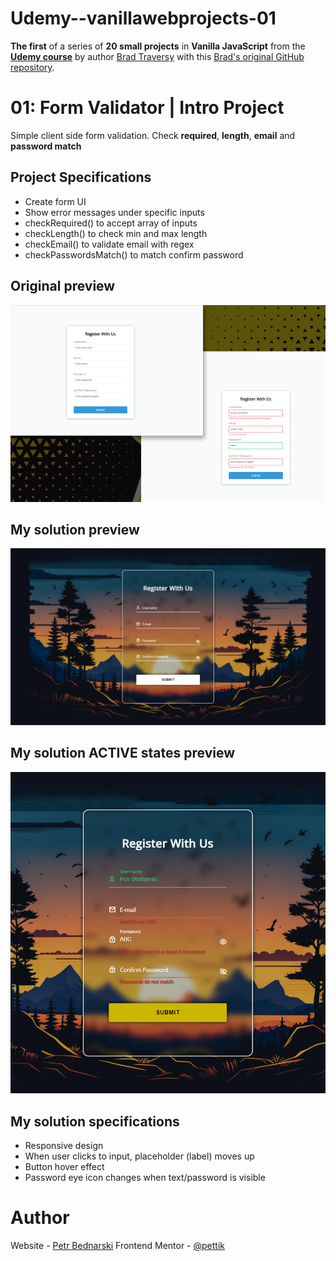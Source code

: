 # Udemy--vanillawebprojects-01
**The first** of a series of **20 small projects** in **Vanilla JavaScript** from the [**Udemy course**](https://www.udemy.com/course/web-projects-with-vanilla-javascript/) by author [Brad Traversy](https://www.traversymedia.com/) with this [Brad's original GitHub repository](https://github.com/bradtraversy/vanillawebprojects).

# 01: Form Validator | Intro Project

Simple client side form validation. Check **required**, **length**, **email** and **password match**

## Project Specifications
- Create form UI
- Show error messages under specific inputs
- checkRequired() to accept array of inputs
- checkLength() to check min and max length
- checkEmail() to validate email with regex
- checkPasswordsMatch() to match confirm password

## Original preview
<img src="01_preview.png" alt="Original solution preview">



## My solution preview
<img src="my-solution-preview.png" alt="My solution preview">

## My solution ACTIVE states preview
<img src="my-solution-active-preview.png" alt="My solution active states preview">


## My solution specifications
- Responsive design
- When user clicks to input, placeholder (label) moves up
- Button hover effect
- Password eye icon changes when text/password is visible


# Author
Website - [Petr Bednarski](https://github.com/pettik)
Frontend Mentor - [@pettik](https://www.frontendmentor.io/profile/pettik)
